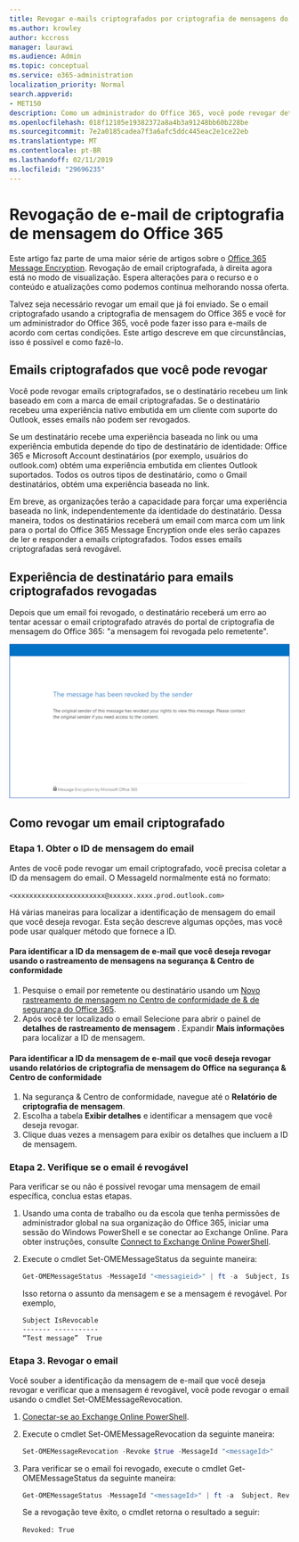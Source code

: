 ```yaml
---
title: Revogar e-mails criptografados por criptografia de mensagens do Office 365
ms.author: krowley
author: kccross
manager: laurawi
ms.audience: Admin
ms.topic: conceptual
ms.service: o365-administration
localization_priority: Normal
search.appverid:
- MET150
description: Como um administrador do Office 365, você pode revogar determinados emails que tenham sido criptografadas com o Office 365 Message Encryption.
ms.openlocfilehash: 018f12105e19382372a8a4b3a91248bb60b228be
ms.sourcegitcommit: 7e2a0185cadea7f3a6afc5ddc445eac2e1ce22eb
ms.translationtype: MT
ms.contentlocale: pt-BR
ms.lasthandoff: 02/11/2019
ms.locfileid: "29696235"
---
```

# <a name="office-365-message-encryption-email-revocation"></a>Revogação de e-mail de criptografia de mensagem do Office 365

Este artigo faz parte de uma maior série de artigos sobre o [Office 365 Message Encryption](ome.md). Revogação de email criptografada, à direita agora está no modo de visualização. Espera alterações para o recurso e o conteúdo e atualizações como podemos continua melhorando nossa oferta.

Talvez seja necessário revogar um email que já foi enviado. Se o email criptografado usando a criptografia de mensagem do Office 365 e você for um administrador do Office 365, você pode fazer isso para e-mails de acordo com certas condições. Este artigo descreve em que circunstâncias, isso é possível e como fazê-lo.
  
## <a name="encrypted-emails-that-you-can-revoke"></a>Emails criptografados que você pode revogar

Você pode revogar emails criptografados, se o destinatário recebeu um link baseado em com a marca de email criptografadas. Se o destinatário recebeu uma experiência nativo embutida em um cliente com suporte do Outlook, esses emails não podem ser revogados.

Se um destinatário recebe uma experiência baseada no link ou uma experiência embutida depende do tipo de destinatário de identidade: Office 365 e Microsoft Account destinatários (por exemplo, usuários do outlook.com) obtém uma experiência embutida em clientes Outlook suportados. Todos os outros tipos de destinatário, como o Gmail destinatários, obtém uma experiência baseada no link.

Em breve, as organizações terão a capacidade para forçar uma experiência baseada no link, independentemente da identidade do destinatário. Dessa maneira, todos os destinatários receberá um email com marca com um link para o portal do Office 365 Message Encryption onde eles serão capazes de ler e responder a emails criptografados. Todos esses emails criptografadas será revogável.
  
## <a name="recipient-experience-for-revoked-encrypted-emails"></a>Experiência de destinatário para emails criptografados revogadas

Depois que um email foi revogado, o destinatário receberá um erro ao tentar acessar o email criptografado através do portal de criptografia de mensagem do Office 365: "a mensagem foi revogada pelo remetente".

![Captura de tela que mostra um email criptografado revogado.](media/revoked-encrypted-email.png)

## <a name="how-to-revoke-an-encrypted-email"></a>Como revogar um email criptografado

### <a name="step-1-obtain-the-message-id-of-the-email"></a>Etapa 1. Obter o ID de mensagem do email

Antes de você pode revogar um email criptografado, você precisa coletar a ID da mensagem do email. O MessageId normalmente está no formato:

`<xxxxxxxxxxxxxxxxxxxxxxx@xxxxxx.xxxx.prod.outlook.com>`  

Há várias maneiras para localizar a identificação de mensagem do email que você deseja revogar. Esta seção descreve algumas opções, mas você pode usar qualquer método que fornece a ID.

#### <a name="to-identify-the-message-id-of-the-email-you-want-to-revoke-by-using-message-trace-in-the-security-amp-compliance-center"></a>Para identificar a ID da mensagem de e-mail que você deseja revogar usando o rastreamento de mensagens na segurança &amp; Centro de conformidade

1. Pesquise o email por remetente ou destinatário usando um [Novo rastreamento de mensagem no Centro de conformidade de & de segurança do Office 365](https://blogs.technet.microsoft.com/exchange/2018/05/02/new-message-trace-in-office-365-security-compliance-center/).
2. Após você ter localizado o email Selecione para abrir o painel de **detalhes de rastreamento de mensagem** . Expandir **Mais informações** para localizar a ID de mensagem.

#### <a name="to-identify-the-message-id-of-the-email-you-want-to-revoke-by-using-office-message-encryption-reports-in-the-security-amp-compliance-center"></a>Para identificar a ID da mensagem de e-mail que você deseja revogar usando relatórios de criptografia de mensagem do Office na segurança &amp; Centro de conformidade

1. Na segurança &amp; Centro de conformidade, navegue até o **Relatório de criptografia de mensagem**.
2. Escolha a tabela **Exibir detalhes** e identificar a mensagem que você deseja revogar.
3. Clique duas vezes a mensagem para exibir os detalhes que incluem a ID de mensagem.

### <a name="step-2-verify-that-the-mail-is-revocable"></a>Etapa 2. Verifique se o email é revogável

Para verificar se ou não é possível revogar uma mensagem de email específica, conclua estas etapas.

1. Usando uma conta de trabalho ou da escola que tenha permissões de administrador global na sua organização do Office 365, iniciar uma sessão do Windows PowerShell e se conectar ao Exchange Online. Para obter instruções, consulte [Connect to Exchange Online PowerShell](https://aka.ms/exopowershell).

2. Execute o cmdlet Set-OMEMessageStatus da seguinte maneira:
     ```powershell
     Get-OMEMessageStatus -MessageId "<messagieid>" | ft -a  Subject, IsRevocable
     ```

   Isso retorna o assunto da mensagem e se a mensagem é revogável. Por exemplo,

     ```text
     Subject IsRevocable
     ------- -----------
     “Test message”  True
     ```

### <a name="step-3-revoke-the-mail"></a>Etapa 3. Revogar o email  

Você souber a identificação da mensagem de e-mail que você deseja revogar e verificar que a mensagem é revogável, você pode revogar o email usando o cmdlet Set-OMEMessageRevocation.

1. [Conectar-se ao Exchange Online PowerShell](https://aka.ms/exopowershell).

2. Execute o cmdlet Set-OMEMessageRevocation da seguinte maneira:

    ```powershell
    Set-OMEMessageRevocation -Revoke $true -MessageId "<messageId>"
    ```

3. Para verificar se o email foi revogado, execute o cmdlet Get-OMEMessageStatus da seguinte maneira:

    ```powershell
    Get-OMEMessageStatus -MessageId "<messageId>" | ft -a  Subject, Revoked
    ```  
    Se a revogação teve êxito, o cmdlet retorna o resultado a seguir:  

    `Revoked: True`
